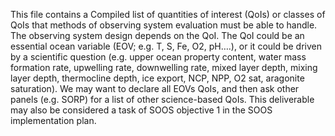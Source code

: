 This file contains a Compiled list of quantities of interest (QoIs) or classes 
of QoIs that methods of observing system evaluation must be able to handle. 
The observing system design depends on the QoI. The QoI could be an essential ocean
variable (EOV; e.g. T, S, Fe, O2, pH….), or it could be driven by a scientific question
(e.g. upper ocean property content, water mass formation rate, upwelling rate, 
downwelling rate, mixed layer depth, mixing layer depth, thermocline depth, ice export,
NCP, NPP, O2 sat, aragonite saturation). We may want to declare all EOVs QoIs,
and then ask other panels (e.g. SORP) for a list of other science-based QoIs.
This deliverable may also be considered a task of SOOS objective 1 in the SOOS
implementation plan.

